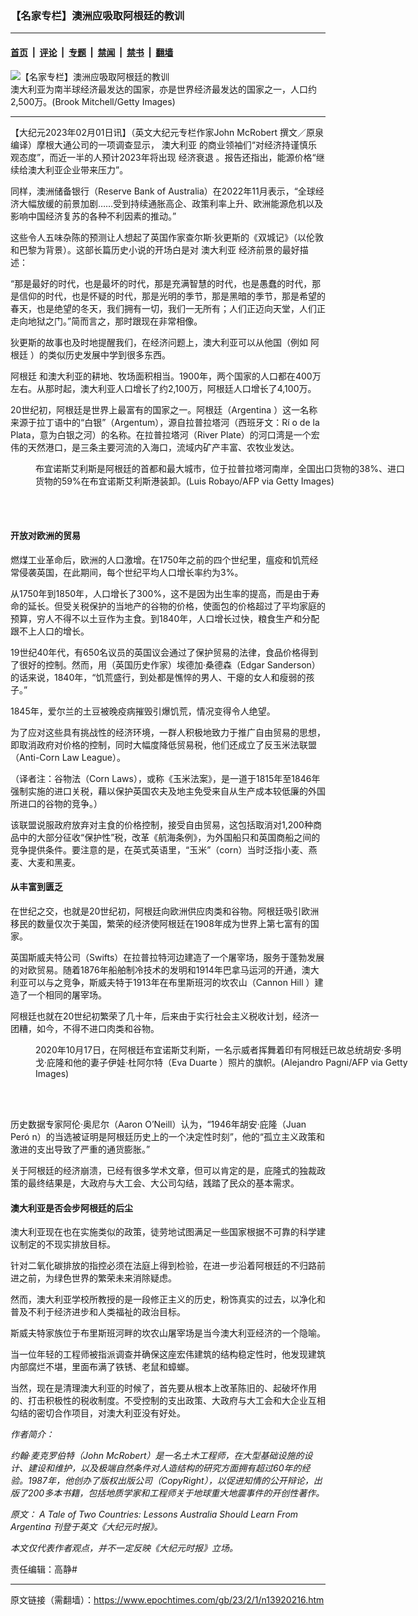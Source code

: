 ### 【名家专栏】澳洲应吸取阿根廷的教训

---

#### [首页](../../../..?n13920216) &nbsp;|&nbsp; [评论](../../../../../epoch-comment?n13920216) &nbsp;|&nbsp; [专题](../../../../../epoch-special?n13920216) &nbsp;|&nbsp; [禁闻](../../../../../epoch-news?n13920216) &nbsp;|&nbsp; [禁书](../../../../../books?n13920216) &nbsp;|&nbsp; [翻墙](https://github.com/gfw-breaker/nogfw/blob/master/README.md?n13920216)


<div><img alt="【名家专栏】澳洲应吸取阿根廷的教训" class="attachment-djy_600_400 size-djy_600_400 wp-post-image" src="https://i.epochtimes.com/assets/uploads/2023/02/id13920218-GettyImages-1335184701-700x420-600x400.jpg"/>
<div class="caption">
 澳大利亚为南半球经济最发达的国家，亦是世界经济最发达的国家之一，人口约2,500万。(Brook Mitchell/Getty Images)
</div></div><hr/><div class="post_content" id="artbody" itemprop="articleBody">
 <!-- article content begin -->
 <p>
  【大纪元2023年02月01日讯】（英文大纪元专栏作家John McRobert 撰文／原泉编译）摩根大通公司的一项调查显示，
  <ok href="https://www.epochtimes.com/gb/tag/%E6%BE%B3%E5%A4%A7%E5%88%A9%E4%BA%9A.html">
   澳大利亚
  </ok>
  的商业领袖们“对经济持谨慎乐观态度”，而近一半的人预计2023年将出现
  <ok href="https://www.epochtimes.com/gb/tag/%E7%BB%8F%E6%B5%8E%E8%A1%B0%E9%80%80.html">
   经济衰退
  </ok>
  。报告还指出，能源价格“继续给澳大利亚企业带来压力”。
 </p>
 <p>
  同样，澳洲储备银行（Reserve Bank of Australia）在2022年11月表示，“全球经济大幅放缓的前景加剧……受到持续通胀高企、政策利率上升、欧洲能源危机以及影响中国经济复苏的各种不利因素的推动。”
 </p>
 <p>
  这些令人五味杂陈的预测让人想起了英国作家查尔斯‧狄更斯的《双城记》（以伦敦和巴黎为背景）。这部长篇历史小说的开场白是对
  <ok href="https://www.epochtimes.com/gb/tag/%E6%BE%B3%E5%A4%A7%E5%88%A9%E4%BA%9A.html">
   澳大利亚
  </ok>
  经济前景的最好描述：
 </p>
 <p>
  “那是最好的时代，也是最坏的时代，那是充满智慧的时代，也是愚蠢的时代，那是信仰的时代，也是怀疑的时代，那是光明的季节，那是黑暗的季节，那是希望的春天，也是绝望的冬天，我们拥有一切，我们一无所有；人们正迈向天堂，人们正走向地狱之门。”简而言之，那时跟现在非常相像。
 </p>
 <p>
  狄更斯的故事也及时地提醒我们，在经济问题上，澳大利亚可以从他国（例如
  <ok href="https://www.epochtimes.com/gb/tag/%E9%98%BF%E6%A0%B9%E5%BB%B7.html">
   阿根廷
  </ok>
  ）的类似历史发展中学到很多东西。
 </p>
 <p>
  <ok href="https://www.epochtimes.com/gb/tag/%E9%98%BF%E6%A0%B9%E5%BB%B7.html">
   阿根廷
  </ok>
  和澳大利亚的耕地、牧场面积相当。1900年，两个国家的人口都在400万左右。从那时起，澳大利亚人口增长了约2,100万，阿根廷人口增长了4,100万。
 </p>
 <p>
  20世纪初，阿根廷是世界上最富有的国家之一。阿根廷（Argentina ）这一名称来源于拉丁语中的“白银”（Argentum），源自拉普拉塔河（西班牙文：Rí o de la Plata，意为白银之河）的名称。在拉普拉塔河（River Plate）的河口湾是一个宏伟的天然港口，是三条主要河流的入海口，流域内矿产丰富、农牧业发达。
 </p>
 <figure aria-describedby="caption-attachment-13920221" class="wp-caption aligncenter" id="attachment_13920221" style="width: 600px">
  <ok href=" https://i.epochtimes.com/assets/uploads/2023/02/id13920221-GettyImages-1242531365-600x400-600x400.jpg" rel="noreferrer noopener" target="_blank">
   <img alt="" class="size-large wp-image-13920221" src="https://i.epochtimes.com/assets/uploads/2023/02/id13920221-GettyImages-1242531365-600x400-600x400.jpg"/>
  </ok>
  <br/><figcaption class="wp-caption-text" id="caption-attachment-13920221">
   布宜诺斯艾利斯是阿根廷的首都和最大城市，位于拉普拉塔河南岸，全国出口货物的38%、进口货物的59%在布宜诺斯艾利斯港装卸。(Luis Robayo/AFP via Getty Images)
  </figcaption><br/>
 </figure><br/>
 <h4>
  开放对欧洲的贸易
 </h4>
 <p>
  燃煤工业革命后，欧洲的人口激增。在1750年之前的四个世纪里，瘟疫和饥荒经常侵袭英国，在此期间，每个世纪平均人口增长率约为3%。
 </p>
 <p>
  从1750年到1850年，人口增长了300%，这不是因为出生率的提高，而是由于寿命的延长。但受关税保护的当地产的谷物的价格，使面包的价格超过了平均家庭的预算，穷人不得不以土豆作为主食。到1840年，人口增长过快，粮食生产和分配跟不上人口的增长。
 </p>
 <p>
  19世纪40年代，有650名议员的英国议会通过了保护贸易的法律，食品价格得到了很好的控制。然而，用（英国历史作家）埃德加‧桑德森（Edgar Sanderson）的话来说，1840年，“饥荒盛行，到处都是憔悴的男人、干瘪的女人和瘦弱的孩子。”
 </p>
 <p>
  1845年，爱尔兰的土豆被晚疫病摧毁引爆饥荒，情况变得令人绝望。
 </p>
 <p>
  为了应对这些具有挑战性的经济环境，一群人积极地致力于推广自由贸易的思想，即取消政府对价格的控制，同时大幅度降低贸易税，他们还成立了反玉米法联盟（Anti-Corn Law League）。
 </p>
 <p>
  （译者注：谷物法（Corn Laws），或称《玉米法案》，是一道于1815年至1846年强制实施的进口关税，藉以保护英国农夫及地主免受来自从生产成本较低廉的外国所进口的谷物的竞争。）
 </p>
 <p>
  该联盟说服政府放弃对主食的价格控制，接受自由贸易，这包括取消对1,200种商品中的大部分征收“保护性”税，改革《航海条例》，为外国船只和英国商船之间的竞争提供条件。要注意的是，在英式英语里，“玉米”（corn）当时泛指小麦、燕麦、大麦和黑麦。
 </p>
 <h4>
  从丰富到匮乏
 </h4>
 <p>
  在世纪之交，也就是20世纪初，阿根廷向欧洲供应肉类和谷物。阿根廷吸引欧洲移民的数量仅次于美国，繁荣的经济使阿根廷在1908年成为世界上第七富有的国家。
 </p>
 <p>
  英国斯威夫特公司（Swifts）在拉普拉特河边建造了一个屠宰场，服务于蓬勃发展的对欧贸易。随着1876年船舶制冷技术的发明和1914年巴拿马运河的开通，澳大利亚可以与之竞争，斯威夫特于1913年在布里斯班河的坎农山（Cannon Hill ）建造了一个相同的屠宰场。
 </p>
 <p>
  阿根廷也就在20世纪初繁荣了几十年，后来由于实行社会主义税收计划，经济一团糟，如今，不得不进口肉类和谷物。
 </p>
 <figure aria-describedby="caption-attachment-13920222" class="wp-caption aligncenter" id="attachment_13920222" style="width: 600px">
  <ok href=" https://i.epochtimes.com/assets/uploads/2023/02/id13920222-GettyImages-1229126092-600x405-600x405.jpg" rel="noreferrer noopener" target="_blank">
   <img alt="" class="size-large wp-image-13920222" src="https://i.epochtimes.com/assets/uploads/2023/02/id13920222-GettyImages-1229126092-600x405-600x405.jpg"/>
  </ok>
  <br/><figcaption class="wp-caption-text" id="caption-attachment-13920222">
   2020年10月17日，在阿根廷布宜诺斯艾利斯，一名示威者挥舞着印有阿根廷已故总统胡安‧多明戈‧庇隆和他的妻子伊娃‧杜阿尔特（Eva Duarte ）照片的旗帜。(Alejandro Pagni/AFP via Getty Images)
  </figcaption><br/>
 </figure><br/>
 <p>
  历史数据专家阿伦‧奥尼尔（Aaron O’Neill）认为，“1946年胡安‧庇隆（Juan Peró n）的当选被证明是阿根廷历史上的一个决定性时刻”，他的“孤立主义政策和激进的支出导致了严重的通货膨胀。”
 </p>
 <p>
  关于阿根廷的经济崩溃，已经有很多学术文章，但可以肯定的是，庇隆式的独裁政策的最终结果是，大政府与大工会、大公司勾结，践踏了民众的基本需求。
 </p>
 <h4>
  澳大利亚是否会步阿根廷的后尘
 </h4>
 <p>
  澳大利亚现在也在实施类似的政策，徒劳地试图满足一些国家根据不可靠的科学建议制定的不现实排放目标。
 </p>
 <p>
  针对二氧化碳排放的指控必须在法庭上得到检验，在进一步沿着阿根廷的不归路前进之前，为绿色世界的繁荣未来消除疑虑。
 </p>
 <p>
  然而，澳大利亚学校所教授的是一段修正主义的历史，粉饰真实的过去，以净化和普及不利于经济进步和人类福祉的政治目标。
 </p>
 <p>
  斯威夫特家族位于布里斯班河畔的坎农山屠宰场是当今澳大利亚经济的一个隐喻。
 </p>
 <p>
  当一位年轻的工程师被指派调查并确保这座宏伟建筑的结构稳定性时，他发现建筑内部腐烂不堪，里面布满了铁锈、老鼠和蟑螂。
 </p>
 <p>
  当然，现在是清理澳大利亚的时候了，首先要从根本上改革陈旧的、起破坏作用的、打击积极性的税收制度。不受控制的支出政策、大政府与大工会和大企业互相勾结的密切合作项目，对澳大利亚没有好处。
 </p>
 <p>
  <em>
   作者简介：
  </em>
 </p>
 <p>
  <em>
   约翰‧麦克罗伯特（John McRobert）是一名土木工程师，在大型基础设施的设计、建设和维护，以及极端自然条件对人造结构的研究方面拥有超过60年的经验。1987年，他创办了版权出版公司（CopyRight），以促进知情的公开辩论，出版了200多本书籍，包括地质学家和工程师关于地球重大地震事件的开创性著作。
  </em>
 </p>
 <p>
  <em>
   原文：
   <ok href="https://www.theepochtimes.com/a-tale-of-two-countries-lessons-australia-should-learn-from-argentina_5014450.html">
    A Tale of Two Countries: Lessons Australia Should Learn From Argentina
   </ok>
   刊登于英文《大纪元时报》。
  </em>
 </p>
 <p>
  <em>
   本文仅代表作者观点，并不一定反映《大纪元时报》立场。
  </em>
 </p>
 <p>
  责任编辑：高静#
 </p>
 <!-- article content end -->
 <div id="below_article_ad">
 </div>
</div>


---

原文链接（需翻墙）：https://www.epochtimes.com/gb/23/2/1/n13920216.htm